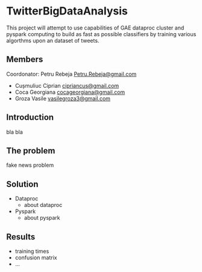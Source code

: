 # TwitterBigDataAnalysis

This project will attempt to use capabilities of GAE dataproc cluster and pyspark computing to build as fast as possible classifiers by training various algorthms upon an dataset of tweets.

## Members
Coordonator: Petru Rebeja
   Petru.Rebeja@gmail.com  
- Cușmuliuc Ciprian   cipriancus@gmail.com
- Coca Georgiana   cocageorgiana@gmail.com
- Groza Vasile   vasilegroza3@gmail.com

## Introduction

bla bla

## The problem

fake news problem

## Solution

- Dataproc
    - about dataproc
- Pyspark
    - about pyspark


## Results
- training times
- confusion matrix 
- ...